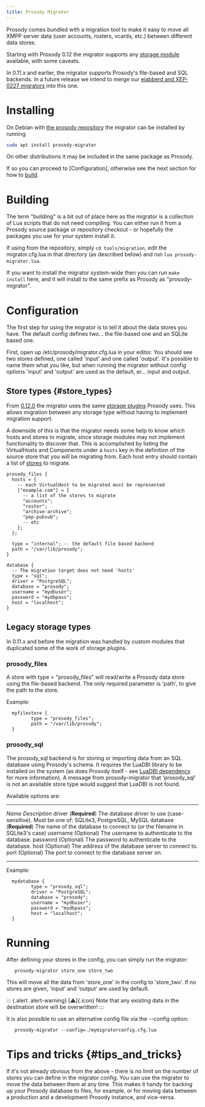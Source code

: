 ```yaml
---
title: Prosody Migrator
---
```


Prosody comes bundled with a migration tool to make it easy to move all
XMPP server data (user accounts, rosters, vcards, etc.) between
different data stores.

Starting with Prosody 0.12 the migrator supports any [storage
module](/doc/storage) available, with some caveats.

In 0.11.x and earlier, the migrator supports Prosody's file-based and
SQL backends. In a future release we intend to merge our [ejabberd and
XEP-0227 migrators](https://hg.prosody.im/trunk/file/tip/tools/) into
this one.

# Installing

On Debian with [the prosody repository](/download/package_repository)
the migrator can be installed by running

``` bash
sudo apt install prosody-migrator
```

On other distributions it may be included in the same package as
Prosody.

If so you can proceed to [Configuration], otherwise see the next section
for how to [build](#building).

# Building

The term "building" is a bit out of place here as the migrator is a
collection of Lua scripts that do not need compiling. You can either run
it from a Prosody source package or repository checkout - or hopefully
the packages you use for your system install it.

If using from the repository, simply `cd tools/migration`, edit the
migrator.cfg.lua in that directory (as described below) and run
`lua prosody-migrator.lua`.

If you want to install the migrator system-wide then you can run
`make install` here, and it will install to the same prefix as Prosody
as "prosody-migrator".

# Configuration

The first step for using the migrator is to tell it about the data
stores you have. The default config defines two... the file-based one
and an SQLite based one.

First, open up /etc/prosody/migrator.cfg.lua in your editor. You should
see two stores defined, one called 'input' and one called 'output'. It's
possible to name them what you like, but when running the migrator
without config options 'input' and 'output' are used as the default,
er... input and output.

## Store types {#store_types}

From [0.12.0](/doc/release/0.12.0) the migrator uses the same [storage
plugins](/doc/storage) Prosody uses. This allows migration between any
storage type without having to implement migration support.

A downside of this is that the migrator needs some help to know which
hosts and stores to migrate, since storage modules may not implement
functionality to discover that. This is accomplished by listing the
VirtualHosts and Components under a `hosts` key in the definition of the
source store that you will be migrating from. Each host entry should
contain a list of [stores](/doc/storage#common_stores) to migrate.

```
prosody_files {
  hosts = {
    -- each VirtualHost to be migrated must be represented
    ["example.com"] = {
      -- a list of the stores to migrate
      "accounts";
      "roster";
      "archive-archive";
      "pep-pubsub";
      -- etc
    };
  };

  type = "internal"; -- the default file based backend
  path = "/var/lib/prosody";
}

database {
  -- The migration target does not need 'hosts'
  type = "sql";
  driver = "PostgreSQL";
  database = "prosody";
  username = "mydbuser";
  password = "mydbpass";
  host = "localhost";
}
```

## Legacy storage types

In 0.11.x and before the migration was handled by custom modules that
duplicated some of the work of storage plugins.

### prosody_files

A store with type = "prosody_files" will read/write a Prosody data store
using the file-based backend. The only required parameter is 'path', to
give the path to the store.

Example:

``` {.code .lua}
  myfilestore {
         type = "prosody_files";
         path = "/var/lib/prosody";
  }
```

### prosody_sql

The prosody_sql backend is for storing or importing data from an SQL
database using Prosody's schema. It requires the LuaDBI library to be
installed on the system (as does Prosody itself - see [LuaDBI
dependency](/doc/depends#luadbi) for more information). A message from
prosody-migrator that 'prosody_sql' is not an available store type would
suggest that LuaDBI is not found.

Available options are:

  ---------- --------------------------------------------------------------------------------------------------------
  *Name*     *Description*
  driver     (**Required**) The database driver to use (case-sensitive). Must be one of: SQLite3, PostgreSQL, MySQL
  database   (**Required**) The name of the database to connect to (or the filename in SQLite3's case)
  username   (Optional) The username to authenticate to the database.
  password   (Optional) The password to authenticate to the database.
  host       (Optional) The address of the database server to connect to.
  port       (Optional) The port to connect to the database server on.
  ---------- --------------------------------------------------------------------------------------------------------

Example:

``` {.code .lua}
  mydatabase {
         type = "prosody_sql";
         driver = "PostgreSQL";
         database = "prosody";
         username = "mydbuser";
         password = "mydbpass";
         host = "localhost";
  }
```

# Running

After defining your stores in the config, you can simply run the
migrator:

``` code
   prosody-migrator store_one store_two
```

This will move all the data from 'store_one' in the config to
'store_two'. If no stores are given, 'input' and 'output' are used by
default.

::: {.alert .alert-warning}
[:warning:]{.icon} Note that any existing data in the destination store
will be overwritten!
:::

It is also possible to use an alternative config file via the --config
option:

``` code
   prosody-migrator --config=./mymigratorconfig.cfg.lua
```

# Tips and tricks {#tips_and_tricks}

If it's not already obvious from the above - there is no limit on the
number of stores you can define in the migrator config. You can use the
migrator to move the data between them at any time. This makes it handy
for backing up your Prosody database to files, for example, or for
moving data between a production and a development Prosody instance, and
vice-versa.
